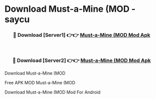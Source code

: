 # Download Must-a-Mine (MOD - saycu



<div align="center">
<h3>🔴 Download [Server1] 👉👉 <a href="https://momento.my/?title=Must-a-Mine_(MOD">Must-a-Mine (MOD Mod Apk</a></h3><br>

<h3>🔴 Download [Server2] 👉👉 <a href="https://momento.my/?title=Must-a-Mine_(MOD">Must-a-Mine (MOD Mod Apk</a></h3>
</div>



Download Must-a-Mine (MOD 

Free APK MOD Must-a-Mine (MOD 

Download Must-a-Mine (MOD Mod For Android
